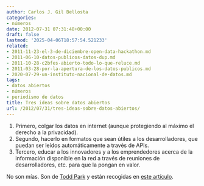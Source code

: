 ```yaml
---
author: Carlos J. Gil Bellosta
categories:
- números
date: 2012-07-31 07:31:48+00:00
draft: false
lastmod: '2025-04-06T18:57:54.521233'
related:
- 2011-11-23-el-3-de-diciembre-open-data-hackathon.md
- 2011-06-10-datos-publicos-datos-dup.md
- 2011-10-28-c2bfes-abierto-todo-lo-que-reluce.md
- 2011-03-28-por-la-apertura-de-los-datos-publicos.md
- 2020-07-29-un-instituto-nacional-de-datos.md
tags:
- datos abiertos
- números
- periodismo de datos
title: Tres ideas sobre datos abiertos
url: /2012/07/31/tres-ideas-sobre-datos-abiertos/
---
```


1. Primero, colgar los datos en internet (aunque protegiendo al máximo el derecho a la privacidad).
2. Segundo, hacerlo en formatos que sean útiles a los desarrolladores, que puedan ser leídos automáticamente a través de APIs.
3. Tercero, educar a los innovadores y a los emprendedores acerca de la información disponible en la red a través de reuniones de desarrolladores, etc. para que la pongan en valor.

No son mías. Son de [Todd Park](http://en.wikipedia.org/wiki/Todd_Park) y están recogidas en [este artículo](https://www.mckinseyquarterly.com/Unleashing_governments_innovation_mojo_An_interview_with_the_US_chief_technology_officer_2977).